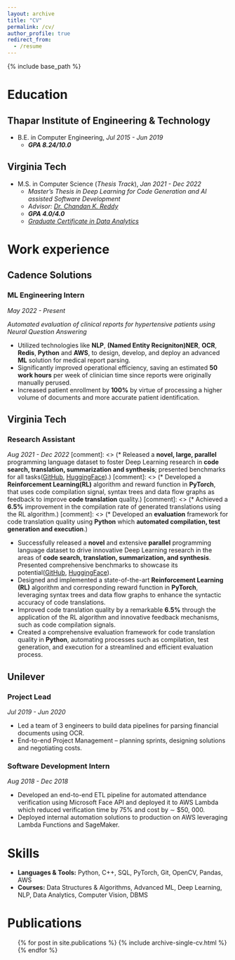 ```yaml
---
layout: archive
title: "CV"
permalink: /cv/
author_profile: true
redirect_from:
  - /resume
---
```


{% include base_path %}

Education
======
<h2>Thapar Institute of Engineering & Technology</h2>

* B.E. in Computer Engineering, *Jul 2015 - Jun 2019*
  * ***GPA 8.24/10.0***

<h2>Virginia Tech</h2>

* M.S. in Computer Science (*Thesis Track*), *Jan 2021 - Dec 2022*
  * *Master’s Thesis in Deep Learning for Code Generation and AI assisted Software Development*
  * *Advisor: [Dr. Chandan K. Reddy](https://people.cs.vt.edu/reddy/)*
  * ***GPA 4.0/4.0***
  * *[Graduate Certificate in Data Analytics](https://www.michaelsutter.com/ediploma?fn=diplomastatuscheck&key=02000000ffd21ae1c9aa397065f48993e175be119b2c8558268e0c474a8dcb2e815e8797d2d83a7a62300a5890b6aa379f2cfe444fa8e5417935b361b5669a92c903290d)*

Work experience
======
<h2>Cadence Solutions</h2>

  <h3>ML Engineering Intern</h3>
  
  *May 2022 - Present*
  
  *Automated evaluation of clinical reports for hypertensive patients using Neural Question Answering*
  * Utilized technologies like **NLP**, **(Named Entity Recigniton)NER**, **OCR**, **Redis**, **Python** and **AWS**, to design, develop, and deploy an advanced **ML** solution for medical report parsing.
  * Significantly improved operational efficiency, saving an estimated **50 work hours** per week of clinician time since reports were originally manually perused.
  * Increased patient enrollment by **100%** by virtue of processing a higher volume of documents and more accurate patient identification.

<h2>Virginia Tech</h2>

  <h3>Research Assistant</h3>

  *Aug 2021 - Dec 2022*
  [comment]: <> (* Released a **novel, large, parallel** programming language dataset to foster Deep Learning research in **code search, translation, summarization and synthesis**; presented benchmarks for all tasks([GitHub](https://github.com/reddy-lab-code-research/XLCoST), [HuggingFace](https://huggingface.co/datasets/codeparrot/xlcost-text-to-code)).)
  [comment]: <> (* Developed a **Reinforcement Learning(RL)** algorithm and reward function in **PyTorch**, that uses code compilation signal, syntax trees and data flow graphs as feedback to improve **code translation** quality.)
  [comment]: <> (* Achieved a **6.5%** improvement in the compilation rate of generated translations using the RL algorithm.)
  [comment]: <> (* Developed an **evaluation** framework for code translation quality using **Python** which **automated compilation, test generation and execution**.)

  * Successfully released a **novel** and extensive **parallel** programming language dataset to drive innovative Deep Learning research in the areas of **code search, translation, summarization, and synthesis**. Presented comprehensive benchmarks to showcase its potential([GitHub](https://github.com/reddy-lab-code-research/XLCoST), [HuggingFace](https://huggingface.co/datasets/codeparrot/xlcost-text-to-code)).
  * Designed and implemented a state-of-the-art **Reinforcement Learning (RL)** algorithm and corresponding reward function in **PyTorch**, leveraging syntax trees and data flow graphs to enhance the syntactic accuracy of code translations.
  * Improved code translation quality by a remarkable **6.5%** through the application of the RL algorithm and innovative feedback mechanisms, such as code compilation signals.
  * Created a comprehensive evaluation framework for code translation quality in **Python**, automating processes such as compilation, test generation, and execution for a streamlined and efficient evaluation process.

<h2>Unilever</h2>

  <h3>Project Lead</h3>

  *Jul 2019 - Jun 2020*
  * Led a team of 3 engineers to build data pipelines for parsing financial documents using OCR.
  * End-to-end Project Management – planning sprints, designing solutions and negotiating costs.

  <h3>Software Development Intern</h3>

  *Aug 2018 - Dec 2018*
  * Developed an end-to-end ETL pipeline for automated attendance verification using Microsoft Face API and deployed it to AWS Lambda which reduced verification time by 75% and cost by ∼ $50, 000.
  * Deployed internal automation solutions to production on AWS leveraging Lambda Functions and SageMaker.


Skills
======
* **Languages & Tools:** Python, C++, SQL, PyTorch, Git, OpenCV, Pandas, AWS
* **Courses:** Data Structures & Algorithms, Advanced ML, Deep Learning, NLP, Data Analytics, Computer Vision, DBMS


Publications
======
  <ul>{% for post in site.publications %}
    {% include archive-single-cv.html %}
  {% endfor %}</ul>
  

